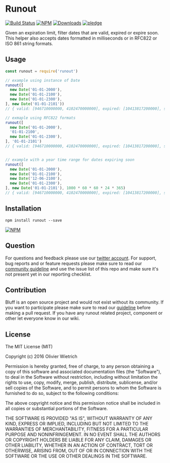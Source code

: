 # Runout

  [![Build Status](https://travis-ci.org/bredele/runout.svg?branch=master)](https://travis-ci.org/bredele/runout)
  [![NPM](https://img.shields.io/npm/v/runout.svg)](https://www.npmjs.com/package/runout)
  [![Downloads](https://img.shields.io/npm/dm/runout.svg)](http://npm-stat.com/charts.html?package=runout)
  [![pledge](https://bredele.github.io/contributing-guide/community-pledge.svg)](https://github.com/bredele/contributing-guide/blob/master/guidelines.md)

Given an expiration limit, filter dates that are valid, expired or expire soon. This helper also accepts dates formatted in milliseconds or in RFC822 or ISO 861 string formats.

## Usage

```js
const runout = require('runout')

// example using instance of Date
runout([
  new Date('01-01-2000'),
  new Date('01-01-2100'),
  new Date('01-01-2300'),
], new Date('01-01-2101'))
// { valid: [946710000000, 4102470000000], expired: [10413817200000], soon: []}

// exmaple using RFC822 formats
runout([
  new Date('01-01-2000'),
  '01-01-2100',
  new Date('01-01-2300'),
], '01-01-2101')
// { valid: [946710000000, 4102470000000], expired: [10413817200000], soon: []}


// example with a year time range for dates expiring soon
runout([
  new Date('01-01-2000'),
  new Date('01-01-2100'),
  new Date('12-06-2100'),
  new Date('01-01-2300'),
], new Date('01-01-2101'), 1000 * 60 * 60 * 24 * 365)
// { valid: [946710000000, 4102470000000], expired: [10413817200000], soon: [4102470000000, 4131759600000]}


```

## Installation

```shell
npm install runout --save
```

[![NPM](https://nodei.co/npm/runout.png)](https://nodei.co/npm/runout/)


## Question

For questions and feedback please use our [twitter account](https://twitter.com/bredeleca). For support, bug reports and or feature requests please make sure to read our
<a href="https://github.com/bredele/contributing-guide/blob/master/guidelines.md" target="_blank">community guideline</a> and use the issue list of this repo and make sure it's not present yet in our reporting checklist.

## Contribution

Bluff is an open source project and would not exist without its community. If you want to participate please make sure to read our <a href="https://github.com/bredele/contributing-guide/blob/master/guidelines.md" target="_blank">guideline</a> before making a pull request. If you have any runout related project, component or other let everyone know in our wiki.

## License

The MIT License (MIT)

Copyright (c) 2016 Olivier Wietrich

Permission is hereby granted, free of charge, to any person obtaining a copy
of this software and associated documentation files (the "Software"), to deal
in the Software without restriction, including without limitation the rights
to use, copy, modify, merge, publish, distribute, sublicense, and/or sell
copies of the Software, and to permit persons to whom the Software is
furnished to do so, subject to the following conditions:

The above copyright notice and this permission notice shall be included in all
copies or substantial portions of the Software.

THE SOFTWARE IS PROVIDED "AS IS", WITHOUT WARRANTY OF ANY KIND, EXPRESS OR
IMPLIED, INCLUDING BUT NOT LIMITED TO THE WARRANTIES OF MERCHANTABILITY,
FITNESS FOR A PARTICULAR PURPOSE AND NONINFRINGEMENT. IN NO EVENT SHALL THE
AUTHORS OR COPYRIGHT HOLDERS BE LIABLE FOR ANY CLAIM, DAMAGES OR OTHER
LIABILITY, WHETHER IN AN ACTION OF CONTRACT, TORT OR OTHERWISE, ARISING FROM,
OUT OF OR IN CONNECTION WITH THE SOFTWARE OR THE USE OR OTHER DEALINGS IN THE
SOFTWARE.
